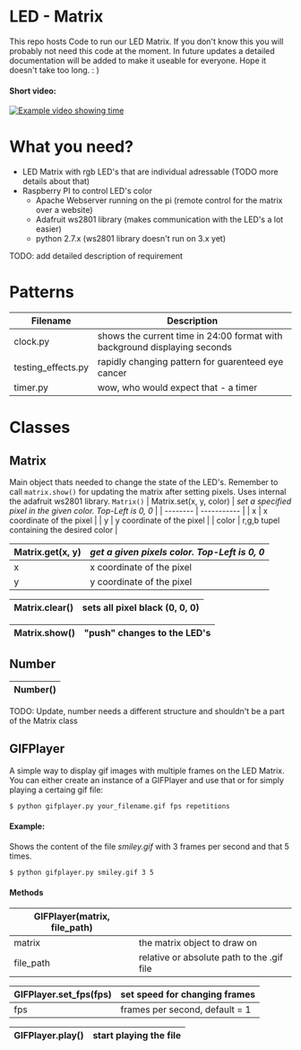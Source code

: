 # LED - Matrix

This repo hosts Code to run our LED Matrix. If you don't know this you will probably not need this code at the moment. In future updates a detailed documentation will be added to make it useable for everyone. Hope it doesn't take too long. : )

#### Short video:
[![Example video showing time](https://img.youtube.com/vi/AUEFyxiVq1U/0.jpg)](https://www.youtube.com/watch?v=YOUTUBE_VIDEO_ID_HERE)
# What you need?
- LED Matrix with rgb LED's that are individual adressable (TODO more details about that)
- Raspberry PI to control LED's color
    - Apache Webserver running on the pi (remote control for the matrix over a website)
    - Adafruit ws2801 library (makes communication with the LED's a lot easier)
    - python 2.7.x (ws2801 library doesn't run on 3.x yet)

TODO: add detailed description of requirement

# Patterns
| Filename | Description |
| -------- | ----------- |
| clock.py | shows the current time in 24:00 format with background displaying seconds
| testing_effects.py | rapidly changing pattern for guarenteed eye cancer
| timer.py | wow, who would expect that - a timer

# Classes
## Matrix
Main object thats needed to change the state of the LED's. Remember to call `matrix.show()` for updating the matrix after setting pixels. Uses internal the adafruit ws2801 library.
`Matrix()`
| Matrix.set(x, y, color) | *set a specified pixel in the given color. Top-Left is 0, 0* |
| -------- | ----------- |
| x | x coordinate of the pixel |
| y | y coordinate of the pixel |
| color | r,g,b tupel containing the desired color |

| Matrix.get(x, y) | *get a  given pixels color. Top-Left is 0, 0* |
| - | - |
| x | x coordinate of the pixel |
| y | y coordinate of the pixel |

| Matrix.clear() | sets all pixel black (0, 0, 0) |
| - | - |

| Matrix.show() | "push" changes to the LED's |
| - | - |

## Number
| Number() |
| - |
TODO: Update, number needs a different structure and shouldn't be a part of the Matrix class

## GIFPlayer
A simple way to display gif images with multiple frames on the LED Matrix. You can either create an instance of a GIFPlayer and use that or for simply playing a certaing gif file:
```sh
$ python gifplayer.py your_filename.gif fps repetitions
```
#### Example:
Shows the content of the file *smiley.gif* with 3 frames per second and that 5 times.
```sh
$ python gifplayer.py smiley.gif 3 5
```
#### Methods
| GIFPlayer(matrix, file_path) |   |
| -------- | ----------- |
| matrix | the matrix object to draw on |
| file_path | relative or absolute path to the .gif file |

| GIFPlayer.set_fps(fps) | set speed for changing frames  |
| -------- | ----------- |
| fps | frames per second, default = 1 |

| GIFPlayer.play() | start playing the file |
| -------- | - |
